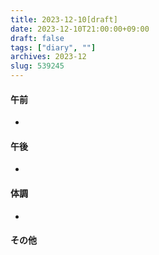 ```yaml
---
title: 2023-12-10[draft]
date: 2023-12-10T21:00:00+09:00
draft: false
tags: ["diary", ""]
archives: 2023-12
slug: 539245
---
```

#### 午前
- 
#### 午後
- 
#### 体調
- 
#### その他
